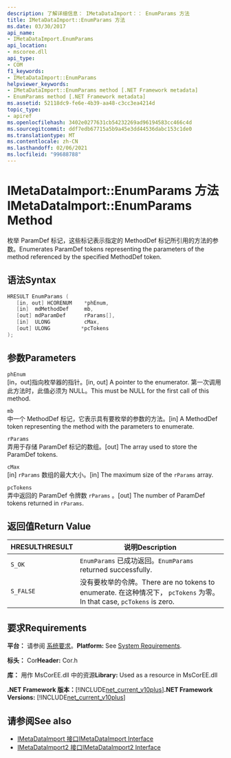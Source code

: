 ```yaml
---
description: 了解详细信息： IMetaDataImport：： EnumParams 方法
title: IMetaDataImport::EnumParams 方法
ms.date: 03/30/2017
api_name:
- IMetaDataImport.EnumParams
api_location:
- mscoree.dll
api_type:
- COM
f1_keywords:
- IMetaDataImport::EnumParams
helpviewer_keywords:
- IMetaDataImport::EnumParams method [.NET Framework metadata]
- EnumParams method [.NET Framework metadata]
ms.assetid: 52118dc9-fe6e-4b39-aa48-c3cc3ea4214d
topic_type:
- apiref
ms.openlocfilehash: 3402e0277631cb54232269ad96194583cc466c4d
ms.sourcegitcommit: ddf7edb67715a5b9a45e3dd44536dabc153c1de0
ms.translationtype: MT
ms.contentlocale: zh-CN
ms.lasthandoff: 02/06/2021
ms.locfileid: "99688788"
---
```

# <a name="imetadataimportenumparams-method"></a><span data-ttu-id="64674-103">IMetaDataImport::EnumParams 方法</span><span class="sxs-lookup"><span data-stu-id="64674-103">IMetaDataImport::EnumParams Method</span></span>

<span data-ttu-id="64674-104">枚举 ParamDef 标记，这些标记表示指定的 MethodDef 标记所引用的方法的参数。</span><span class="sxs-lookup"><span data-stu-id="64674-104">Enumerates ParamDef tokens representing the parameters of the method referenced by the specified MethodDef token.</span></span>  
  
## <a name="syntax"></a><span data-ttu-id="64674-105">语法</span><span class="sxs-lookup"><span data-stu-id="64674-105">Syntax</span></span>  
  
```cpp  
HRESULT EnumParams (  
   [in, out] HCORENUM    *phEnum,  
   [in]  mdMethodDef     mb,  
   [out] mdParamDef      rParams[],  
   [in]  ULONG           cMax,  
   [out] ULONG          *pcTokens  
);  
```  
  
## <a name="parameters"></a><span data-ttu-id="64674-106">参数</span><span class="sxs-lookup"><span data-stu-id="64674-106">Parameters</span></span>  

 `phEnum`  
 <span data-ttu-id="64674-107">[in，out]指向枚举器的指针。</span><span class="sxs-lookup"><span data-stu-id="64674-107">[in, out] A pointer to the enumerator.</span></span> <span data-ttu-id="64674-108">第一次调用此方法时，此值必须为 NULL。</span><span class="sxs-lookup"><span data-stu-id="64674-108">This must be NULL for the first call of this method.</span></span>  
  
 `mb`  
 <span data-ttu-id="64674-109">中一个 MethodDef 标记，它表示具有要枚举的参数的方法。</span><span class="sxs-lookup"><span data-stu-id="64674-109">[in] A MethodDef token representing the method with the parameters to enumerate.</span></span>  
  
 `rParams`  
 <span data-ttu-id="64674-110">弄用于存储 ParamDef 标记的数组。</span><span class="sxs-lookup"><span data-stu-id="64674-110">[out] The array used to store the ParamDef tokens.</span></span>  
  
 `cMax`  
 <span data-ttu-id="64674-111">[in] `rParams` 数组的最大大小。</span><span class="sxs-lookup"><span data-stu-id="64674-111">[in] The maximum size of the `rParams` array.</span></span>  
  
 `pcTokens`  
 <span data-ttu-id="64674-112">弄中返回的 ParamDef 令牌数 `rParams` 。</span><span class="sxs-lookup"><span data-stu-id="64674-112">[out] The number of ParamDef tokens returned in `rParams`.</span></span>  
  
## <a name="return-value"></a><span data-ttu-id="64674-113">返回值</span><span class="sxs-lookup"><span data-stu-id="64674-113">Return Value</span></span>  
  
|<span data-ttu-id="64674-114">HRESULT</span><span class="sxs-lookup"><span data-stu-id="64674-114">HRESULT</span></span>|<span data-ttu-id="64674-115">说明</span><span class="sxs-lookup"><span data-stu-id="64674-115">Description</span></span>|  
|-------------|-----------------|  
|`S_OK`|<span data-ttu-id="64674-116">`EnumParams` 已成功返回。</span><span class="sxs-lookup"><span data-stu-id="64674-116">`EnumParams` returned successfully.</span></span>|  
|`S_FALSE`|<span data-ttu-id="64674-117">没有要枚举的令牌。</span><span class="sxs-lookup"><span data-stu-id="64674-117">There are no tokens to enumerate.</span></span> <span data-ttu-id="64674-118">在这种情况下， `pcTokens` 为零。</span><span class="sxs-lookup"><span data-stu-id="64674-118">In that case, `pcTokens` is zero.</span></span>|  
  
## <a name="requirements"></a><span data-ttu-id="64674-119">要求</span><span class="sxs-lookup"><span data-stu-id="64674-119">Requirements</span></span>  

 <span data-ttu-id="64674-120">**平台：** 请参阅 [系统要求](../../get-started/system-requirements.md)。</span><span class="sxs-lookup"><span data-stu-id="64674-120">**Platform:** See [System Requirements](../../get-started/system-requirements.md).</span></span>  
  
 <span data-ttu-id="64674-121">**标头：** Cor</span><span class="sxs-lookup"><span data-stu-id="64674-121">**Header:** Cor.h</span></span>  
  
 <span data-ttu-id="64674-122">**库：** 用作 MsCorEE.dll 中的资源</span><span class="sxs-lookup"><span data-stu-id="64674-122">**Library:** Used as a resource in MsCorEE.dll</span></span>  
  
 <span data-ttu-id="64674-123">**.NET Framework 版本：**[!INCLUDE[net_current_v10plus](../../../../includes/net-current-v10plus-md.md)]</span><span class="sxs-lookup"><span data-stu-id="64674-123">**.NET Framework Versions:** [!INCLUDE[net_current_v10plus](../../../../includes/net-current-v10plus-md.md)]</span></span>  
  
## <a name="see-also"></a><span data-ttu-id="64674-124">请参阅</span><span class="sxs-lookup"><span data-stu-id="64674-124">See also</span></span>

- [<span data-ttu-id="64674-125">IMetaDataImport 接口</span><span class="sxs-lookup"><span data-stu-id="64674-125">IMetaDataImport Interface</span></span>](imetadataimport-interface.md)
- [<span data-ttu-id="64674-126">IMetaDataImport2 接口</span><span class="sxs-lookup"><span data-stu-id="64674-126">IMetaDataImport2 Interface</span></span>](imetadataimport2-interface.md)

